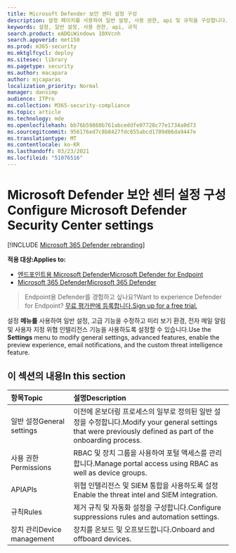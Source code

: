 ```yaml
---
title: Microsoft Defender 보안 센터 설정 구성
description: 설정 페이지를 사용하여 일반 설정, 사용 권한, api 및 규칙을 구성합니다.
keywords: 설정, 일반 설정, 사용 권한, api, 규칙
search.product: eADQiWindows 10XVcnh
search.appverid: met150
ms.prod: m365-security
ms.mktglfcycl: deploy
ms.sitesec: library
ms.pagetype: security
ms.author: macapara
author: mjcaparas
localization_priority: Normal
manager: dansimp
audience: ITPro
ms.collection: M365-security-compliance
ms.topic: article
ms.technology: mde
ms.openlocfilehash: bb76b59860b761abceddfe07728c77e1734a0d73
ms.sourcegitcommit: 956176ed7c8b8427fdc655abcd1709d86da9447e
ms.translationtype: MT
ms.contentlocale: ko-KR
ms.lasthandoff: 03/23/2021
ms.locfileid: "51076516"
---
```

# <a name="configure-microsoft-defender-security-center-settings"></a><span data-ttu-id="d1b3b-104">Microsoft Defender 보안 센터 설정 구성</span><span class="sxs-lookup"><span data-stu-id="d1b3b-104">Configure Microsoft Defender Security Center settings</span></span>

[!INCLUDE [Microsoft 365 Defender rebranding](../../includes/microsoft-defender.md)]


<span data-ttu-id="d1b3b-105">**적용 대상:**</span><span class="sxs-lookup"><span data-stu-id="d1b3b-105">**Applies to:**</span></span>
- [<span data-ttu-id="d1b3b-106">엔드포인트용 Microsoft Defender</span><span class="sxs-lookup"><span data-stu-id="d1b3b-106">Microsoft Defender for Endpoint</span></span>](https://go.microsoft.com/fwlink/p/?linkid=2146631)
- [<span data-ttu-id="d1b3b-107">Microsoft 365 Defender</span><span class="sxs-lookup"><span data-stu-id="d1b3b-107">Microsoft 365 Defender</span></span>](https://go.microsoft.com/fwlink/?linkid=2118804)


><span data-ttu-id="d1b3b-108">Endpoint용 Defender를 경험하고 싶나요?</span><span class="sxs-lookup"><span data-stu-id="d1b3b-108">Want to experience Defender for Endpoint?</span></span> [<span data-ttu-id="d1b3b-109">무료 평가판에 등록합니다.</span><span class="sxs-lookup"><span data-stu-id="d1b3b-109">Sign up for a free trial.</span></span>](https://www.microsoft.com/microsoft-365/windows/microsoft-defender-atp?ocid=docs-wdatp-prefsettings-abovefoldlink)

<span data-ttu-id="d1b3b-110">설정 **메뉴를** 사용하여 일반 설정, 고급 기능을 수정하고 미리 보기 환경, 전자 메일 알림 및 사용자 지정 위협 인텔리전스 기능을 사용하도록 설정할 수 있습니다.</span><span class="sxs-lookup"><span data-stu-id="d1b3b-110">Use the **Settings** menu to modify general settings, advanced features, enable the preview experience, email notifications, and the custom threat intelligence feature.</span></span>

## <a name="in-this-section"></a><span data-ttu-id="d1b3b-111">이 섹션의 내용</span><span class="sxs-lookup"><span data-stu-id="d1b3b-111">In this section</span></span>

<span data-ttu-id="d1b3b-112">항목</span><span class="sxs-lookup"><span data-stu-id="d1b3b-112">Topic</span></span> | <span data-ttu-id="d1b3b-113">설명</span><span class="sxs-lookup"><span data-stu-id="d1b3b-113">Description</span></span>
:---|:---
<span data-ttu-id="d1b3b-114">일반 설정</span><span class="sxs-lookup"><span data-stu-id="d1b3b-114">General settings</span></span> | <span data-ttu-id="d1b3b-115">이전에 온보더링 프로세스의 일부로 정의된 일반 설정을 수정합니다.</span><span class="sxs-lookup"><span data-stu-id="d1b3b-115">Modify your general settings that were previously defined as part of the onboarding process.</span></span>
<span data-ttu-id="d1b3b-116">사용 권한</span><span class="sxs-lookup"><span data-stu-id="d1b3b-116">Permissions</span></span> | <span data-ttu-id="d1b3b-117">RBAC 및 장치 그룹을 사용하여 포털 액세스를 관리합니다.</span><span class="sxs-lookup"><span data-stu-id="d1b3b-117">Manage portal access using RBAC as well as device groups.</span></span>
<span data-ttu-id="d1b3b-118">API</span><span class="sxs-lookup"><span data-stu-id="d1b3b-118">APIs</span></span> | <span data-ttu-id="d1b3b-119">위협 인텔리전스 및 SIEM 통합을 사용하도록 설정</span><span class="sxs-lookup"><span data-stu-id="d1b3b-119">Enable the threat intel and SIEM integration.</span></span>
<span data-ttu-id="d1b3b-120">규칙</span><span class="sxs-lookup"><span data-stu-id="d1b3b-120">Rules</span></span> | <span data-ttu-id="d1b3b-121">제거 규칙 및 자동화 설정을 구성합니다.</span><span class="sxs-lookup"><span data-stu-id="d1b3b-121">Configure suppressions rules and automation settings.</span></span>
<span data-ttu-id="d1b3b-122">장치 관리</span><span class="sxs-lookup"><span data-stu-id="d1b3b-122">Device management</span></span> | <span data-ttu-id="d1b3b-123">장치를 온보드 및 오프보드합니다.</span><span class="sxs-lookup"><span data-stu-id="d1b3b-123">Onboard and offboard devices.</span></span>
